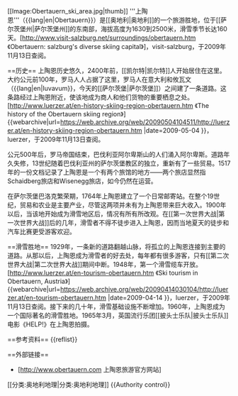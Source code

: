 [[Image:Obertauern_ski_area.jpg|thumb]]
'''上陶恩'''（{{lang|en|Obertauern}}）是[[奥地利|奥地利]]的一个旅游胜地，位于[[萨尔茨堡州|萨尔茨堡州]]的东南部，海拔高度为1630到2500米，滑雪季节长达160天。<ref name="salzburg">[http://www.visit-salzburg.net/surroundings/obertauern.htm 《Obertauern: salzburg's diverse skiing capital》]，visit-salzburg，于2009年11月13日查阅。</ref>

==历史==
上陶恩历史悠久，2400年前，[[凯尔特|凯尔特]]人开始居住在这里。大约公元前100年，罗马人人占据了这里，罗马人在意大利和攸瓦文（{{lang|en|Iuvavum}}，今天的[[萨尔茨堡|萨尔茨堡]]）之间建了一条道路。这条路经过上陶恩附近，使该地成为商人和他们货物的重要栖息之处。<ref name="luerzer">[http://www.luerzer.at/en-history-skiing-region-obertauern.htm 《The history of the Obertauern skiing region》] {{webarchive|url=https://web.archive.org/web/20090504104511/http://luerzer.at/en-history-skiing-region-obertauern.htm |date=2009-05-04 }}，luerzer，于2009年11月13日查阅。</ref>

公元500年后，罗马帝国结束，巴伐利亚阿尔卑斯山的人们涌入阿尔卑斯。道路年久失修，13世纪随着巴伐利亚州的萨尔茨堡教区的独立，重新有了一些贸易。1517年的一份文档记录了上陶恩是一个有两个旅馆的地方——两个旅店显然指Schaidberg旅店和Wisenegg旅店，如今仍然在运营。<ref name="luerzer"/>
 
在萨尔茨堡巴洛克繁荣期，1764年上陶恩建立了一个日常邮寄站。在整个19世纪，贸易和农业是主要产业，尽管这两项并未有为上陶恩带来巨大收入。1900年以后，当该地开始成为滑雪地区后，情况有所有所改观。在[[第一次世界大战|第一次世界大战]]后的几年，滑雪者不得不徒步进入上陶恩，因而当地夏天的徒步和汽车比赛更受游客欢迎。<ref name="luerzer"/>

==滑雪胜地==
1929年，一条新的道路翻越山脉，将孤立的上陶恩连接到主要的道路。从那以后，上陶恩成为滑雪者的好去处，每年都有很多游客，只有[[第二次世界大战|第二次世界大战]]期间中断。1948年，第一个滑雪缆车开放。<ref>[http://www.luerzer.at/en-tourism-obertauern.htm 《Ski tourism in Obertauern, Austria》] {{webarchive|url=https://web.archive.org/web/20090414030104/http://luerzer.at/en-tourism-obertauern.htm |date=2009-04-14 }}，luerzer，于2009年11月13日查阅。</ref>接下来的几十年，滑雪基础设施不断增加。1960年，上陶恩成为一个国际著名的滑雪胜地。1965年3月，英国流行乐团[[披头士乐队|披头士乐队]]电影《HELP!》在上陶恩拍摄。<ref name="salzburg"/>

==参考资料==
{{reflist}}

==外部链接==
* [http://www.obertauern.com 上陶恩旅游官方网站]

[[分类:奥地利地理|分类:奥地利地理]]
{{Authority control}}